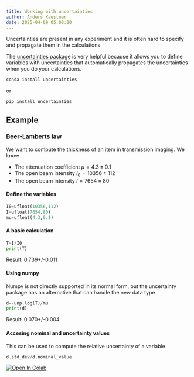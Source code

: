```yaml
---
title: Working with uncertainties
author: Anders Kaestner
date: 2025-04-09 05:00:00
---
```


Uncertainties are present in any experiment and it is often hard to specify and propagate them in the calculations.

The [uncertainties package](https://pythonhosted.org/uncertainties/) is very helpful because it allows you to define variables with uncertainties that automatically propagates the uncertainties when you do your calculations.

```bash
conda install uncertainties
```

or 

```bash
pip install uncertainties
```

## Example

### Beer-Lamberts law
We want to compute the thickness of an item in transmission imaging. We know
- The attenuation coefficient $\mu=4.3\pm 0.1$
- The open beam intensity $I_0=10356\pm112$
- The open beam intensity $I=7654\pm80$

#### Define the variables
```python
I0=ufloat(10356,112)
I=ufloat(7654,80)
mu=ufloat(4.3,0.1)
```

#### A basic calculation
```python
T=I/I0
print(T)
```
Result: 0.739+/-0.011

#### Using numpy
Numpy is not directly supported in its normal form, but the uncertainty package has an alternative that can handle the new data type
```python
d=-unp.log(T)/mu
print(d)
```
Result: 0.070+/-0.004

#### Accesing nominal and uncertainty values
This can be used to compute the relative uncertainty of a variable
```python
d.std_dev/d.nominal_value
```


<a href="https://colab.research.google.com/github/neutronimaging/coding-recipes/blob/main/python/Uncertainties.ipynb" target="_blank">
  <img src="https://colab.research.google.com/assets/colab-badge.svg" alt="Open In Colab"/>

